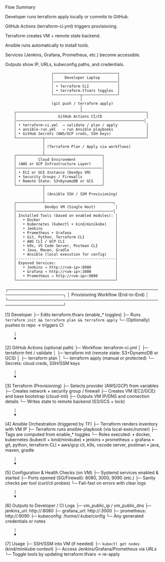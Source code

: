 Flow Summary

Developer runs terraform apply locally or commits to GitHub.

GitHub Actions (terraform-ci.yml) triggers provisioning.

Terraform creates VM + remote state backend.

Ansible runs automatically to install tools.

Services (Jenkins, Grafana, Prometheus, etc.) become accessible.

Outputs show IP, URLs, kubeconfig paths, and credentials.

                         
                         ┌─────────────────────────────┐
                         │     Developer Laptop        │
                         │─────────────────────────────│
                         │ • Terraform CLI             │
                         │ • terraform.tfvars toggles  │
                         └────────────┬────────────────┘
                                      │
                         (git push / terraform apply)
                                      │
        ┌─────────────────────────────┴─────────────────────────────┐
        │                   GitHub Actions CI/CD                    │
        │──────────────────────────────────────────────────────────│
        │ • terraform-ci.yml  → validate / plan / apply             │
        │ • ansible-run.yml   → run Ansible playbooks               │
        │ • GitHub Secrets (AWS/GCP creds, SSH keys)                │
        └────────────┬──────────────────────────────────────────────┘
                     │
                     │ (Terraform Plan / Apply via workflows)
                     │
        ┌────────────┴──────────────────────────┐
        │          Cloud Environment            │
        │ (AWS or GCP Infrastructure Layer)     │
        │───────────────────────────────────────│
        │ • EC2 or GCE Instance (DevOps VM)     │
        │ • Security Groups / Firewalls         │
        │ • Remote State: S3+DynamoDB or GCS    │
        └────────────┬──────────────────────────┘
                     │
                     │ (Ansible SSH / SSM Provisioning)
                     │
        ┌────────────┴───────────────────────────────┐
        │             DevOps VM (Single Host)         │
        │────────────────────────────────────────────│
        │ Installed Tools (based on enabled modules): │
        │   • Docker                                  │
        │   • Kubernetes (kubectl + kind/minikube)    │
        │   • Jenkins                                 │
        │   • Prometheus + Grafana                    │
        │   • Git, Python, Terraform CLI              │
        │   • AWS CLI / GCP CLI                       │
        │   • k9s, VS Code Server, Postman CLI        │
        │   • Java, Maven, Gradle                     │
        │   • Ansible (local execution for config)    │
        │---------------------------------------------│
        │ Exposed Services:                           │
        │   • Jenkins → http://<vm-ip>:8080           │
        │   • Grafana → http://<vm-ip>:3000           │
        │   • Prometheus → http://<vm-ip>:9090        │
        └─────────────────────────────────────────────┘


┌────────────────────────────────────────────────────────────────────┐
│                 Provisioning Workflow (End-to-End)                 │
└────────────────────────────────────────────────────────────────────┘

[1] Developer
    ├─ Edits terraform.tfvars (enable_* toggles)
    ├─ Runs `terraform init && terraform plan && terraform apply`
    └─ (Optionally) pushes to repo → triggers CI

        │
        ▼
[2] GitHub Actions (optional path)
    ├─ Workflow: terraform-ci.yml
    │    ├─ terraform fmt / validate
    │    ├─ terraform init (remote state: S3+DynamoDB or GCS)
    │    ├─ terraform plan
    │    └─ terraform apply (manual or protected)
    └─ Secrets: cloud creds, SSH/SSM keys

        │
        ▼
[3] Terraform (Provisioning)
    ├─ Selects provider (AWS/GCP) from variables
    ├─ Creates network + security group / firewall
    ├─ Creates VM (EC2/GCE) and base bootstrap (cloud-init)
    ├─ Outputs VM IP/DNS and connection details
    └─ Writes state to remote backend (S3/GCS + lock)

        │
        ▼
[4] Ansible Orchestration (triggered by TF)
    ├─ Terraform renders inventory with VM IP
    ├─ Terraform runs ansible-playbook (via local-exec/runner)
    ├─ Tags are computed from enable_* toggles
    └─ Roles executed:
         • docker, kubernetes (kubectl + kind/minikube)
         • jenkins
         • prometheus + grafana
         • git, python, terraform CLI
         • aws/gcp cli, k9s, vscode server, postman
         • java, maven, gradle

        │
        ▼
[5] Configuration & Health Checks (on VM)
    ├─ Systemd services enabled & started
    ├─ Ports opened (SG/Firewall): 8080, 3000, 9090 (etc.)
    ├─ Sanity checks per tool (curl/cli probes)
    └─ Fail-fast on errors with clear logs

        │
        ▼
[6] Outputs to Developer / CI Logs
    ├─ vm_public_ip / vm_public_dns
    ├─ jenkins_url:   http://<ip>:8080
    ├─ grafana_url:   http://<ip>:3000
    ├─ prometheus:    http://<ip>:9090
    ├─ kubeconfig:    /home/<user>/.kube/config
    └─ Any generated credentials or notes

        │
        ▼
[7] Usage
    ├─ SSH/SSM into VM (if needed)
    ├─ `kubectl get nodes` (kind/minikube context)
    ├─ Access Jenkins/Grafana/Prometheus via URLs
    └─ Toggle tools by updating terraform.tfvars → re-apply

